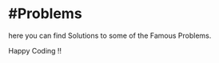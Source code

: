 #Problems
==============
here you can find Solutions to some of the Famous Problems.

Happy Coding !!
